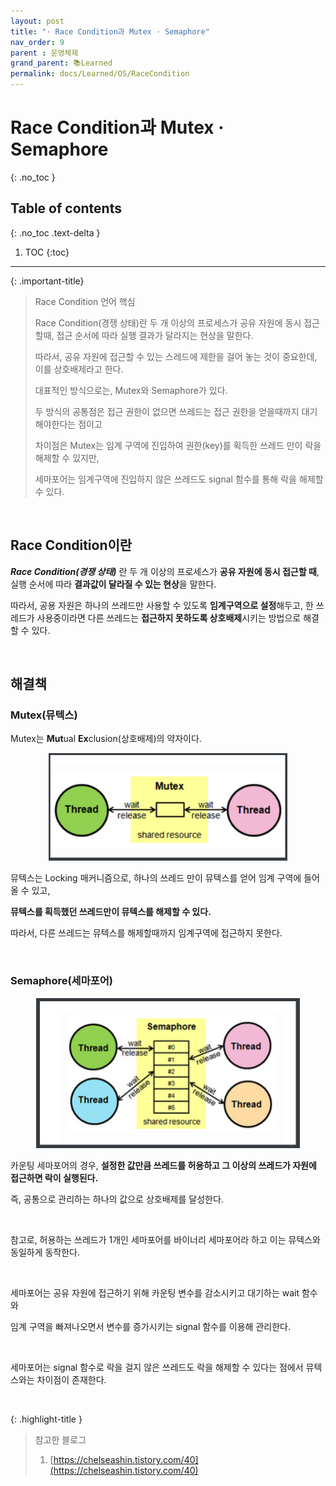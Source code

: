 ```yaml
---
layout: post
title: "· Race Condition과 Mutex · Semaphore"
nav_order: 9
parent : 운영체제
grand_parent: 📚Learned
permalink: docs/Learned/OS/RaceCondition
---
```


# Race Condition과 Mutex · Semaphore
{: .no_toc }

## Table of contents
{: .no_toc .text-delta }

1. TOC
{:toc}

---


{: .important-title}
> Race Condition 언어 핵심
>
> Race Condition(경쟁 상태)란 두 개 이상의 프로세스가 공유 자원에 동시 접근할때, 접근 순서에 따라 실행 결과가 달라지는 현상을 말한다.
> 
> 따라서, 공유 자원에 접근할 수 있는 스레드에 제한을 걸어 놓는 것이 중요한데, 이를 상호배제라고 한다.
> 
> 대표적인 방식으로는, Mutex와 Semaphore가 있다. 
> 
> 두 방식의 공통점은 접근 권한이 없으면 쓰레드는 접근 권한을 얻을때까지 대기해야한다는 점이고
> 
> 차이점은 Mutex는 임계 구역에 진입하여 권한(key)를 획득한 쓰레드 만이 락을 해제할 수 있지만, 
> 
> 세마포어는 임계구역에 진입하지 않은 쓰레드도 signal 함수를 통해 락을 해제할 수 있다.

<br>

## Race Condition이란

***Race Condition(경쟁 상태)*** 란 두 개 이상의 프로세스가 **공유 자원에 동시 접근할 때**, 실행 순서에 따라 **결과값이 달라질 수 있는 현상**을 말한다.

따라서, 공용 자원은 하나의 쓰레드만 사용할 수 있도록 **임계구역으로 설정**해두고, 한 쓰레드가 사용중이라면 다른 쓰레드는 **접근하지 못하도록 상호배제**시키는 방법으로 해결할 수 있다.

<br>

## 해결책



### Mutex(뮤텍스)

Mutex는 **Mut**ual **Ex**clusion(상호배제)의 약자이다.

<p align="center">
<img src="https://raw.githubusercontent.com/buinq/imageServer/main/img/image-20230411174243759.png" alt="image-20230411174243759" style="zoom: 40%;" />
</p>

뮤텍스는 Locking 매커니즘으로, 하나의 쓰레드 만이 뮤텍스를 얻어 임계 구역에 들어올 수 있고,

**뮤텍스를 획득했던 쓰레드만이 뮤텍스를 해제할 수 있다.**

따라서, 다른 쓰레드는 뮤텍스를 해제할때까지 임계구역에 접근하지 못한다.

<br>

### Semaphore(세마포어)

<p align="center">
<img src="https://raw.githubusercontent.com/buinq/imageServer/main/img/image-20230411173919118.png" alt="image-20230411173919118" style="zoom: 50%;" />
</p>

카운팅 세마포어의 경우, **설정한 값만큼 쓰레드를 허용하고 그 이상의 쓰레드가 자원에 접근하면 락이 실행된다.**

즉, 공통으로 관리하는 하나의 값으로 상호배제를 달성한다.

<br>

참고로, 허용하는 쓰레드가 1개인 세마포어를 바이너리 세마포어라 하고 이는 뮤텍스와 동일하게 동작한다.

<br>

세마포어는 공유 자원에 접근하기 위해 카운팅 변수를 감소시키고 대기하는 wait 함수와

임계 구역을 빠져나오면서 변수를 증가시키는 signal 함수를 이용해 관리한다.

<br>

세마포어는 signal 함수로 락을 걸지 않은 쓰레드도 락을 해제할 수 있다는 점에서 뮤텍스와는 차이점이 존재한다.

<br>

{: .highlight-title }
> 참고한 블로그
>
> 1. [https://chelseashin.tistory.com/40](https://chelseashin.tistory.com/40)